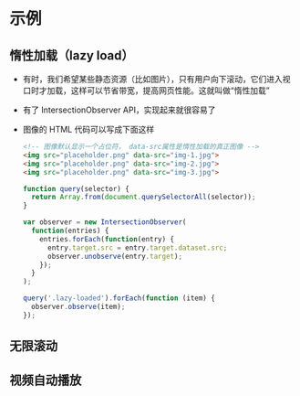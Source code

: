 # 示例

## 惰性加载（lazy load）

+ 有时，我们希望某些静态资源（比如图片），只有用户向下滚动，它们进入视口时才加载，这样可以节省带宽，提高网页性能。这就叫做“惰性加载”

+ 有了 IntersectionObserver API，实现起来就很容易了
+ 图像的 HTML 代码可以写成下面这样

  ```html
  <!-- 图像默认显示一个占位符， data-src属性是惰性加载的真正图像 -->
  <img src="placeholder.png" data-src="img-1.jpg">
  <img src="placeholder.png" data-src="img-2.jpg">
  <img src="placeholder.png" data-src="img-3.jpg">
  ```

  ```js
  function query(selector) {
    return Array.from(document.querySelectorAll(selector));
  }

  var observer = new IntersectionObserver(
    function(entries) {
      entries.forEach(function(entry) {
        entry.target.src = entry.target.dataset.src;
        observer.unobserve(entry.target);
      });
    }
  );

  query('.lazy-loaded').forEach(function (item) {
    observer.observe(item);
  });
  ```

## 无限滚动

## 视频自动播放

